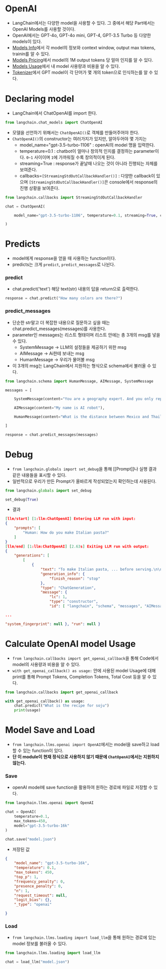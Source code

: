 # OpenAI
- LangChain에서는 다양한 model을 사용할 수 있다. 그 중에서 해당 Part에서는 OpenAI Models를 사용할 것이다.
- OpenAI에서는 GPT-4o, GPT-4o mini, GPT-4, GPT-3.5 Turbo 등 다양한 models이 있다.
- [Models Info](https://platform.openai.com/docs/models)에서 각 model의 정보와  context window, output max tokens, trainin를 알 수 있다.
- [Models Pricing](https://openai.com/api/pricing/)에서 model의 1M output tokens 당 얼마 인지를 알 수 있다.
- [Models Usage](https://platform.openai.com/settings/organization/usage)에서 내 model 사용량과 비용을 알 수 있다.
- [Tokenizer](https://platform.openai.com/tokenizer)에서 GPT model이 각 단어가 몇 개의 token으로 인식하는를 알 수 있다.
# Declaring model
- LangChain에서 ChatOpenAI를 import 한다.
```python
from langchain.chat_models import ChatOpenAI
```
- 모델을 선언하기 위해서는 `ChatOpenAI()`로 객체를 만들어주어야 한다.
-  `ChatOpenAI()`의 constructor는 여러가지가 있지만, 알아두어야 몇 가지는
	- model_name="gpt-3.5-turbo-1106" : openAI의 model 명을 입력한다. 
	- temperature=0.1 : chatbot이 얼마나 창의적 인지를 결정하는 parameter이다. `0~1` 사이이며 `1`에 가까워질 수록 창의적이게 된다.
	- streaming=True : response가 끝날때 나오는 것이 아니라 진행되는 자체를 보여준다.
	- callbacks=`[StreamingStdOutCallbackHandler()]` : 다양한 callback이 있으며 `[StreamingStdOutCallbackHandler()]`은 console에서 response의 진행 상황을 보여준다.
```python
from langchain.callbacks import StreamingStdOutCallbackHandler

chat = ChatOpenAI(

    model_name="gpt-3.5-turbo-1106", temperature=0.1, streaming=True, callbacks=[StreamingStdOutCallbackHandler()]

)
```
# Predicts
- model에게 response을 얻을 때 사용하는 function이다.
- predicts는 크게 `predict`, `predict_messages`로 나뉜다.
### predict
- chat.predict('text') 해당 text(str) 내용의 답을 return으로 출력한다.
```python
response = chat.predict("How many colors are there?")
```
### predict_messages
- 단순한 str말고 더 복잡한 내용으로 질문하고 싶을 때는 chat.predict_messages(messages)를 사용한다.
- parameter인 messages는 리스트 형태이며 리스트 안에는 총 3개의 msg를 넣을 수 있다.
	- SystemMessage -> LLM의 설정들을 제공하기 위한 msg
	- AIMessage -> Ai한테 보내는 msg
	- HumanMessage -> 우리가 물어볼 msg
- 이 3개의 msg는 LangChain에서 지원하는 형식으로 schema에서 불러올 수 있다.
```python
from langchain.schema import HumanMessage, AIMessage, SystemMessage

messages = [

    SystemMessage(content="You are a geography expert. And you only reply in Korea"),

    AIMessage(content="My name is AI robot"),

    HumanMessage(content="What is the distance between Mexico and Thailand. Also, what is your name?"),

]

response = chat.predict_messages(messages)
```
# Debug
- `from langchain.globals import set_debug`을 통해 [[Prompt]]나 실행 결과 같은 내용들을 표시할 수 있다.
- 일반적으로 우리가 만든 Prompt가 올바르게 작성되었는지 확인하는데 사용된다.
```Python
from langchain.globals import set_debug

set_debug(True)
```
- 결과
```json
[llm/start] [1:llm:ChatOpenAI] Entering LLM run with input: 
{ 
	"prompts": [ 
		"Human: How do you make Italian pasta?" 
	] 
} 
[llm/end] [1:llm:ChatOpenAI] [2.63s] Exiting LLM run with output: 
{ 
	"generations": [
		[ 
			{ 
				"text": "To make Italian pasta, ... before serving.\n\nEnjoy your homemade Italian pasta!", 
				"generation_info": { 
					"finish_reason": "stop" 
				}, 
				"type": "ChatGeneration", 
				"message": { 
					"lc": 1, 
					"type": "constructor", 
					"id": [ "langchain", "schema", "messages", "AIMessage" ],

...

"system_fingerprint": null }, "run": null }
```
# Calculate OpenAI model Usage
- `from langchain.callbacks import get_openai_callback`을 통해 Code에서 model의 사용량과 비용을 알 수 있다.
- `with get_openai_callback() as usage:` 안에 사용된 model Usage에 대해 print를 통해 Prompt Tokens, Completion Tokens, Total Cost 등을 알 수 있다.
```python
from langchain.callbacks import get_openai_callback

with get_openai_callback() as usage:
    chat.predict("What is the recipe for soju")
    print(usage)
```
# Model Save and Load
- `from langchain.llms.openai import OpenAI`에서는 model을 save하고 load 할 수 있는 function이 있다.
- **단 이 module이 현재 정식으로 사용하지 않기 때문에 `ChatOpenAI`에서는 지원하지 않는다.**
### Save
- openAI model에 save function을 활용하여 원하는 경로에 파일로 저장할 수 있다.
```python
from langchain.llms.openai import OpenAI

chat = OpenAI(
    temperature=0.1,
    max_tokens=450,
    model="gpt-3.5-turbo-16k"
)

chat.save("model.json")
```
- 저장된 값
```json
{
    "model_name": "gpt-3.5-turbo-16k",
    "temperature": 0.1,
    "max_tokens": 450,
    "top_p": 1,
    "frequency_penalty": 0,
    "presence_penalty": 0,
    "n": 1,
    "request_timeout": null,
    "logit_bias": {},
    "_type": "openai"

}
```
### Load
- `from langchain.llms.loading import load_llm`을 통해 원하는 경로에 있는 model 정보를 불러올 수 있다.
```python
from langchain.llms.loading import load_llm

chat = load_llm("model.json")
```